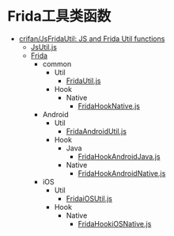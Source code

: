 # Frida工具类函数

* [crifan/JsFridaUtil: JS and Frida Util functions](https://github.com/crifan/JsFridaUtil/)
  * [JsUtil.js](https://github.com/crifan/JsFridaUtil/blob/main/JsUtil.js)
  * [Frida](https://github.com/crifan/JsFridaUtil/tree/main/frida)
    * common
      * Util
        * [FridaUtil.js](https://github.com/crifan/JsFridaUtil/blob/main/frida/FridaUtil.js)
      * Hook
        * Native
          * [FridaHookNative.js](https://github.com/crifan/JsFridaUtil/blob/main/frida/FridaHookNative.js)
    * Android
      * Util
        * [FridaAndroidUtil.js](https://github.com/crifan/JsFridaUtil/blob/main/frida/FridaAndroidUtil.js)
      * Hook
        * Java
          * [FridaHookAndroidJava.js](https://github.com/crifan/JsFridaUtil/blob/main/frida/FridaHookAndroidJava.js)
        * Native
          * [FridaHookAndroidNative.js](https://github.com/crifan/JsFridaUtil/blob/main/frida/FridaHookAndroidNative.js)
    * iOS
      * Util
        * [FridaiOSUtil.js](https://github.com/crifan/JsFridaUtil/blob/main/frida/FridaiOSUtil.js)
      * Hook
        * Native
          * [FridaHookiOSNative.js](https://github.com/crifan/JsFridaUtil/blob/main/frida/FridaHookiOSNative.js)
